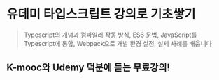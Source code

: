 # 유데미 타입스크립트 강의로 기초쌓기

> Typescript의 개념과 컴파일러 작동 방식, ES6 문법, JavaScript를 Typescript에 통합, Webpack으로 개발 환경 설정, 실제 사례를 배웁니다

## K-mooc와 Udemy 덕분에 듣는 무료강의!
